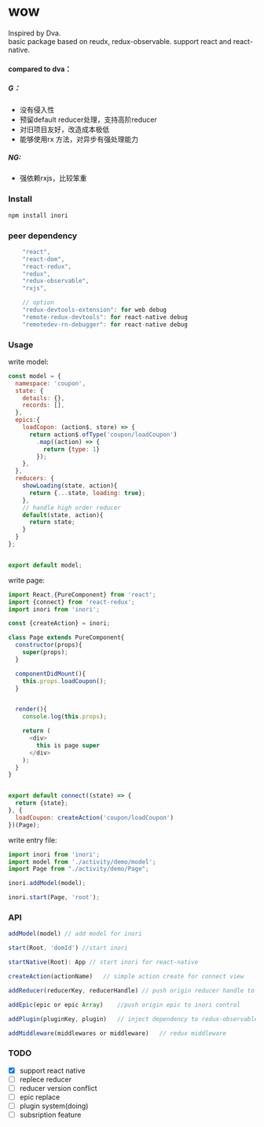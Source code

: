 # wow
Inspired by Dva.  
basic package based on reudx, redux-observable.
support react and react-native.

#### compared to dva：
##### G：
* 没有侵入性
* 预留default reducer处理，支持高阶reducer
* 对旧项目友好，改造成本极低
* 能够使用rx 方法，对异步有强处理能力

##### NG:
* 强依赖rxjs，比较笨重


### Install
```js
npm install inori
```

### peer dependency
```js
    "react",
    "react-dom",
    "react-redux",
    "redux",
    "redux-observable",
    "rxjs",

    // option    
    "redux-devtools-extension": for web debug
    "remote-redux-devtools": for react-native debug
    "remotedev-rn-debugger": for react-native debug
```


### Usage

write model:
```js
const model = {
  namespace: 'coupon',
  state: {
    details: {},
    records: [],
  },
  epics:{
    loadCopon: (action$, store) => {
      return action$.ofType('coupon/loadCoupon')
        .map((action) => {
          return {type: 1}
        });
    },
  },
  reducers: {
    showLoading(state, action){
      return {...state, loading: true};
    },
    // handle high order reducer
    default(state, action){
      return state;
    }
  }
};


export default model;
```

write page:
```js
import React,{PureComponent} from 'react';
import {connect} from 'react-redux';
import inori from 'inori';

const {createAction} = inori;

class Page extends PureComponent{
  constructor(props){
    super(props);
  }

  componentDidMount(){
    this.props.loadCoupon();
  }


  render(){
    console.log(this.props);

    return (
      <div>
        this is page super
      </div>
    );
  }
}


export default connect((state) => {
  return {state};
}, {
  loadCoupon: createAction('coupon/loadCoupon')
})(Page);
```

write entry file:
```js
import inori from 'inori';
import model from './activity/demo/model';
import Page from "./activity/demo/Page";

inori.addModel(model);

inori.start(Page, 'root');

```

### API

```js
addModel(model) // add model for inori
```
```js
start(Root, 'domId') //start inori
```
```js
startNative(Root): App // start inori for react-native
```

```js
createAction(actionName)   // simple action create for connect view
```

```js
addReducer(reducerKey, reducerHandle) // push origin reducer handle to inori control
```

```js
addEpic(epic or epic Array)    //push origin epic to inori control
```

```js
addPlugin(pluginKey, plugin)   // inject dependency to redux-observable
```

```js
addMiddleware(middlewares or middleware)   // redux middleware
```

### TODO
* [x] support react native
* [ ] replece reducer
* [ ] reducer version conflict
* [ ] epic replace
* [ ] plugin system(doing)
* [ ] subsription feature
